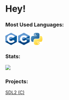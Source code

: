 <h1>Hey!</h1>

### Most Used Languages:

<div align="left">
  <img src="/C_logo.svg" height="38" width="36" alt="c logo"/>
  <img src="/cpp_logo.png" height="38" width="36" alt="cplusplus logo"/>
  <img src="/python.png" height="38" width="36" alt="python logo"/>
</div>

### Stats:

<picture>
<source srcset="https://github-readme-stats.vercel.app/api?username=i-dont-have-any-good-names&show_icons=true&theme=dark](https://github-readme-stats.vercel.app/api?username=i-dont-have-any-good-names&show_icons=true&bg_color=00000000&border_color=aaaaaa88&text_color=888888"
  media="(prefers-color-scheme: dark)"
/>
<img src="https://github-readme-stats.vercel.app/api?username=i-dont-have-any-good-names&show_icons=true&bg_color=00000000&border_color=aaaaaa88&text_color=888888&custom_title=Status"/>
</picture>

<!--
<source 
  srcset="https://github-readme-stats.vercel.app/api/top-langs/?username=i-dont-have-any-good-names&bg_color=00000000&border_color=aaaaaa88&text_color=888888"
  media="(prefers-color-scheme: dark)"
/>
<img src="https://github-readme-stats.vercel.app/api/top-langs/?username=i-dont-have-any-good-names&bg_color=00000000&border_color=aaaaaa88&text_color=888888"
/>
</picture>
-->

<!--
![](https://github-readme-stats.vercel.app/api?username=i-dont-have-any-good-names&show_icons=true&bg_color=00000000&border_color=aaaaaa88&text_color=888888&custom_title=Stats)
-->

### Projects:
<div align="left">
  <a href="https://github.com/i-dont-have-any-good-names/C_SDL">SDL2 (C)</a>
</div>
